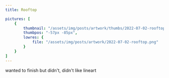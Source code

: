 ```yaml
---
title: Rooftop

pictures: [
	{
		thumbnail: "/assets/img/posts/artwork/thumbs/2022-07-02-rooftop.jpg",
		thumbpos: "-57px -85px",
		lowres: {
			file: "/assets/img/posts/artwork/2022-07-02-rooftop.png"
		}
	}
]
---
```


wanted to finish but didn't, didn't like lineart
